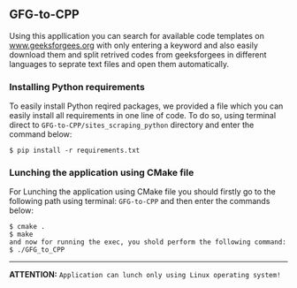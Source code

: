 ## GFG-to-CPP
Using this appllication you can search for available code templates on www.geeksforgees.org with only entering a keyword
and also easily download them and split retrived codes from geeksforgees in different languages to seprate text files and open them automatically.


### Installing Python requirements
To easily install Python reqired packages, we provided a file which you can easily install all requirements in one line of code.
To do so, using terminal direct to ``GFG-to-CPP/sites_scraping_python`` directory and enter the command below:
```
$ pip install -r requirements.txt
```

### Lunching the application using CMake file
For Lunching the application using CMake file you should firstly go to the following path using terminal: ``GFG-to-CPP``
and then enter the commands below:
```
$ cmake .
$ make
and now for running the exec, you shold perform the following command:
$ ./GFG_to_CPP
```

----

**ATTENTION:** ``Application can lunch only using Linux operating system!``
